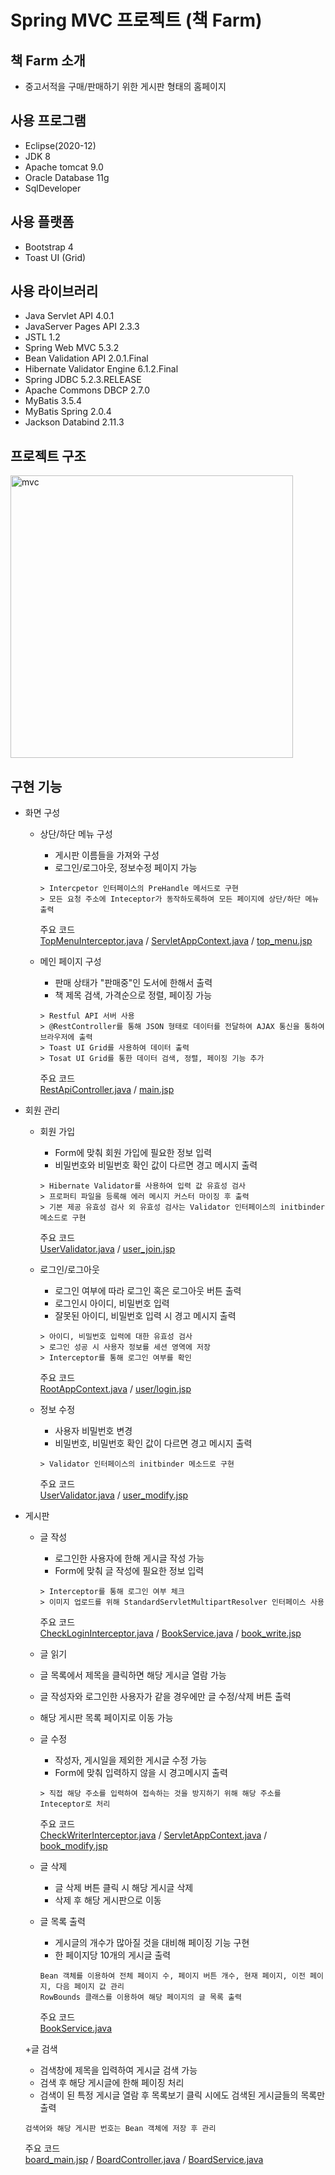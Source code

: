 # Spring MVC 프로젝트 (책 Farm)

## 책 Farm 소개
+ 중고서적을 구매/판매하기 위한 게시판 형태의 홈페이지

   
## 사용 프로그램
+ Eclipse(2020-12)
+ JDK 8
+ Apache tomcat 9.0
+ Oracle Database 11g
+ SqlDeveloper

   
## 사용 플랫폼
+ Bootstrap 4
+ Toast UI (Grid)

   
## 사용 라이브러리
+ Java Servlet API 4.0.1
+ JavaServer Pages API 2.3.3
+ JSTL 1.2
+ Spring Web MVC 5.3.2
+ Bean Validation API 2.0.1.Final
+ Hibernate Validator Engine 6.1.2.Final
+ Spring JDBC 5.2.3.RELEASE
+ Apache Commons DBCP 2.7.0
+ MyBatis 3.5.4
+ MyBatis Spring 2.0.4
+ Jackson Databind 2.11.3

   
## 프로젝트 구조
<img width="452" alt="mvc" src="https://user-images.githubusercontent.com/46749717/106530688-2647b000-6530-11eb-885c-4533ff575d50.PNG">

   
## 구현 기능
+ 화면 구성
  + 상단/하단 메뉴 구성
    + 게시판 이름들을 가져와 구성
    + 로그인/로그아웃, 정보수정 페이지 가능
    ```
    > Intercpetor 인터페이스의 PreHandle 메서드로 구현
    > 모든 요청 주소에 Inteceptor가 동작하도록하여 모든 페이지에 상단/하단 메뉴 출력
    ```
    주요 코드   
    [TopMenuInterceptor.java](https://github.com/hellu13/SpringMVCProject/blob/main/SpringProject/src/com/bookfarm/interceptor/TopMenuInterceptor.java) / [ServletAppContext.java](https://github.com/hellu13/SpringMVCProject/blob/main/SpringProject/src/com/bookfarm/config/ServletAppContext.java) / [top_menu.jsp](https://github.com/hellu13/SpringMVCProject/blob/main/SpringProject/WebContent/WEB-INF/views/include/top_menu.jsp)   
       
  + 메인 페이지 구성
    + 판매 상태가 "판매중"인 도서에 한해서 출력
    + 책 제목 검색, 가격순으로 정렬, 페이징 가능
    ```
    > Restful API 서버 사용
    > @RestController를 통해 JSON 형태로 데이터를 전달하여 AJAX 통신을 통하여 브라우저에 출력
    > Toast UI Grid를 사용하여 데이터 출력
    > Tosat UI Grid를 통한 데이터 검색, 정렬, 페이징 기능 추가
    ```
    주요 코드   
    [RestApiController.java](https://github.com/hellu13/SpringMVCProject/blob/main/SpringProject/src/com/bookfarm/controller/RestApiController.java) / [main.jsp](https://github.com/hellu13/SpringMVCProject/blob/main/SpringProject/WebContent/WEB-INF/views/main.jsp)   
  
     
+ 회원 관리
  + 회원 가입
    + Form에 맞춰 회원 가입에 필요한 정보 입력
    + 비밀번호와 비밀번호 확인 값이 다르면 경고 메시지 출력
    ```
    > Hibernate Validator를 사용하여 입력 값 유효성 검사
    > 프로퍼티 파일을 등록해 에러 메시지 커스터 마이징 후 출력
    > 기본 제공 유효성 검사 외 유효성 검사는 Validator 인터페이스의 initbinder 메소드로 구현
    ```
    주요 코드   
    [UserValidator.java](https://github.com/hellu13/SpringMVCProject/blob/main/SpringProject/src/com/bookfarm/validator/UserValidator.java) / [user_join.jsp](https://github.com/hellu13/SpringMVCProject/blob/main/SpringProject/WebContent/WEB-INF/views/user/join.jsp)      
    
  + 로그인/로그아웃
    + 로그인 여부에 따라 로그인 혹은 로그아웃 버튼 출력
    + 로그인시 아이디, 비밀번호 입력
    + 잘못된 아이디, 비밀번호 입력 시 경고 메시지 출력
    ```
    > 아이디, 비밀번호 입력에 대한 유효성 검사
    > 로그인 성공 시 사용자 정보를 세션 영역에 저장
    > Interceptor를 통해 로그인 여부를 확인
    ```
    주요 코드   
    [RootAppContext.java](https://github.com/hellu13/SpringMVCProject/blob/main/SpringProject/src/com/bookfarm/config/RootAppContext.java) / [user/login.jsp](https://github.com/hellu13/SpringMVCProject/blob/main/SpringProject/WebContent/WEB-INF/views/user/login.jsp)   
    
  + 정보 수정
    + 사용자 비밀번호 변경
    + 비밀번호, 비밀번호 확인 값이 다르면 경고 메시지 출력
    ```
    > Validator 인터페이스의 initbinder 메소드로 구현
    ```
    주요 코드   
    [UserValidator.java](https://github.com/hellu13/SpringMVCProject/blob/main/SpringProject/src/com/bookfarm/validator/UserValidator.java) / [user_modify.jsp](https://github.com/hellu13/SpringMVCProject/blob/main/SpringProject/WebContent/WEB-INF/views/user/modify.jsp)
    
  
     
+ 게시판
  + 글 작성
    + 로그인한 사용자에 한해 게시글 작성 가능
    + Form에 맞춰 글 작성에 필요한 정보 입력
    ```
    > Interceptor를 통해 로그인 여부 체크
    > 이미지 업로드를 위해 StandardServletMultipartResolver 인터페이스 사용
    ```
    주요 코드  
    [CheckLoginInterceptor.java](https://github.com/hellu13/SpringMVCProject/blob/main/SpringProject/src/com/bookfarm/interceptor/CheckLoginInterceptor.java) / [BookService.java](https://github.com/hellu13/SpringMVCProject/blob/main/SpringProject/src/com/bookfarm/service/BookService.java) / [book_write.jsp](https://github.com/hellu13/SpringMVCProject/blob/main/SpringProject/WebContent/WEB-INF/views/book/write.jsp)   
    
    
  + 글 읽기
   + 글 목록에서 제목을 클릭하면 해당 게시글 열람 가능
   + 글 작성자와 로그인한 사용자가 같을 경우에만 글 수정/삭제 버튼 출력
   + 해당 게시판 목록 페이지로 이동 가능   

  + 글 수정
    + 작성자, 게시일을 제외한 게시글 수정 가능
    + Form에 맞춰 입력하지 않을 시 경고메시지 출력
    ```
    > 직접 해당 주소를 입력하여 접속하는 것을 방지하기 위해 해당 주소를 Inteceptor로 처리
    ```
    주요 코드   
    [CheckWriterInterceptor.java](https://github.com/hellu13/SpringMVCProject/blob/main/SpringProject/src/com/bookfarm/interceptor/CheckWriterInterceptor.java) / [ServletAppContext.java](https://github.com/hellu13/SpringMVCProject/blob/main/SpringProject/src/com/bookfarm/config/ServletAppContext.java) / [book_modify.jsp](https://github.com/hellu13/SpringMVCProject/blob/main/SpringProject/WebContent/WEB-INF/views/book/modify.jsp)   
    
  + 글 삭제
    + 글 삭제 버튼 클릭 시 해당 게시글 삭제
    + 삭제 후 해당 게시판으로 이동   
    
  + 글 목록 출력
    + 게시글의 개수가 많아질 것을 대비해 페이징 기능 구현
    + 한 페이지당 10개의 게시글 출력
    ```
    Bean 객체를 이용하여 전체 페이지 수, 페이지 버튼 개수, 현재 페이지, 이전 페이지, 다음 페이지 값 관리
    RowBounds 클래스를 이용하여 해당 페이지의 글 목록 출력
    ```
    주요 코드   
    [BookService.java](https://github.com/hellu13/SpringMVCProject/blob/main/SpringProject/src/com/bookfarm/service/BookService.java)   
    
  +글 검색
   + 검색창에 제목을 입력하여 게시글 검색 가능
   + 검색 후 해당 게시글에 한해 페이징 처리
   + 검색이 된 특정 게시글 열람 후 목록보기 클릭 시에도 검색된 게시글들의 목록만 출력
   ```
   검색어와 해당 게시판 번호는 Bean 객체에 저장 후 관리
   ```   
   주요 코드   
   [board_main.jsp](https://github.com/hellu13/SpringMVCProject/blob/main/SpringProject/WebContent/WEB-INF/views/board/main.jsp) / [BoardController.java](https://github.com/hellu13/SpringMVCProject/blob/main/SpringProject/src/com/bookfarm/controller/BoardController.java) / [BoardService.java](https://github.com/hellu13/SpringMVCProject/blob/main/SpringProject/src/com/bookfarm/service/BoardService.java)   
   
    
    
 
